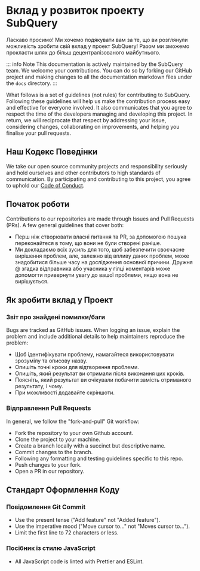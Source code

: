 # Вклад у розвиток проекту SubQuery

Ласкаво просимо! Ми хочемо подякувати вам за те, що ви розглянули можливість зробити свій вклад у проект SubQuery! Разом ми зможемо прокласти шлях до бiльш децентралізованого майбутнього.

::: info Note This documentation is actively maintained by the SubQuery team. We welcome your contributions. You can do so by forking our GitHub project and making changes to all the documentation markdown files under the `docs` directory. :::

What follows is a set of guidelines (not rules) for contributing to SubQuery. Following these guidelines will help us make the contribution process easy and effective for everyone involved. It also communicates that you agree to respect the time of the developers managing and developing this project. In return, we will reciprocate that respect by addressing your issue, considering changes, collaborating on improvements, and helping you finalise your pull requests.

## Наш Кодекс Поведінки

We take our open source community projects and responsibility seriously and hold ourselves and other contributors to high standards of communication. By participating and contributing to this project, you agree to uphold our [Code of Conduct](https://github.com/subquery/subql/blob/main/CODE_OF_CONDUCT.md).

## Початок роботи

Contributions to our repositories are made through Issues and Pull Requests (PRs). A few general guidelines that cover both:

* Перш ніж створювати власні питання та PR, за допомогою пошука переконайтеся в тому, що вони не були створені раніше.
* Ми докладаємо всіх зусиль для того, щоб забезпечити своєчасне вирішення проблем, але, залежно від впливу даних проблем, може знадобитися більше часу на дослідження основної причини. Дружня @ згадка відправника або учасника у гілці коментарів може допомогти привернути увагу до вашої проблеми, якщо вона не вирішується.

## Як зробити вклад у Проект

### Звіт про знайдені помилки/баги

Bugs are tracked as GitHub issues. When logging an issue, explain the problem and include additional details to help maintainers reproduce the problem:

* Щоб ідентифікувати проблему, намагайтеся використовувати зрозумілу та описову назву.
* Опишіть точні кроки для вiдтворення проблеми.
* Опишіть, який результат ви отримали після виконання цих кроків.
* Поясніть, який результат ви очікували побачити замість отриманого результату, і чому.
* При можливості додавайте скріншоти.

### Відправлення Pull Requests

In general, we follow the "fork-and-pull" Git workflow:

* Fork the repository to your own Github account.
* Clone the project to your machine.
* Create a branch locally with a succinct but descriptive name.
* Commit changes to the branch.
* Following any formatting and testing guidelines specific to this repo.
* Push changes to your fork.
* Open a PR in our repository.

## Стандарт Оформлення Коду

### Повідомлення Git Commit

* Use the present tense ("Add feature" not "Added feature").
* Use the imperative mood ("Move cursor to..." not "Moves cursor to...").
* Limit the first line to 72 characters or less.

### Посібник із стилю JavaScript

* All JavaScript code is linted with Prettier and ESLint.
